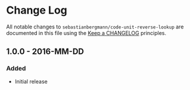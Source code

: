 # Change Log

All notable changes to `sebastianbergmann/code-unit-reverse-lookup` are documented in this file using the [Keep a CHANGELOG](http://keepachangelog.com/) principles.

## 1.0.0 - 2016-MM-DD

### Added

* Initial release

